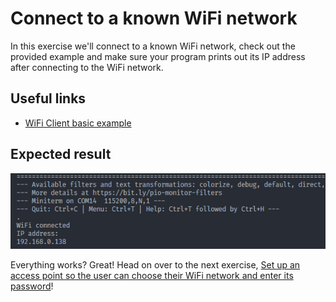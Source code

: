 # Connect to a known WiFi network

In this exercise we'll connect to a known WiFi network, check out the provided example and make sure your program prints out its IP address after connecting to the WiFi network.

## Useful links

- [WiFi Client basic example](https://github.com/espressif/arduino-esp32/blob/master/libraries/WiFi/examples/WiFiClientBasic/WiFiClientBasic.ino)

## Expected result

![Result](../assets/connect-wifi-result.png "Result")

Everything works? Great! Head on over to the next exercise, [Set up an access point so the user can choose their WiFi network and enter its password](access-point.md)!
